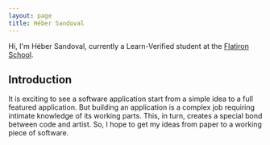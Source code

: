 ```yaml
---
layout: page
title: Héber Sandoval
---
```

Hi, I'm Héber Sandoval, currently a Learn-Verified student at the [Flatiron School](https://learn.co/with/hscoder).

## Introduction

It is exciting to see a software application start from a simple idea to a full featured application. But building an application is a complex job requiring intimate knowledge of its working parts. This, in turn, creates a special bond between code and artist. So, I hope to get my ideas from paper to a working piece of software.
